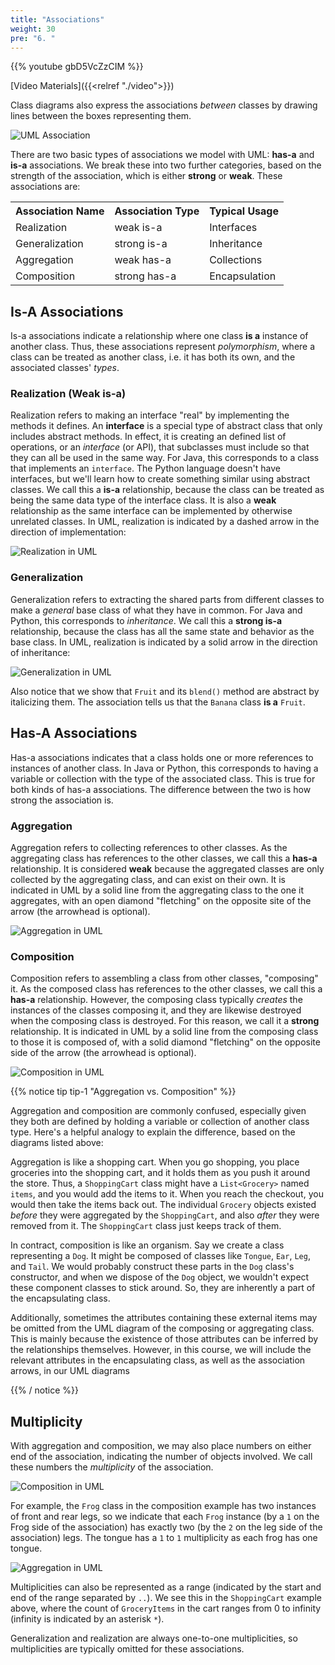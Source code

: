 ```yaml
---
title: "Associations"
weight: 30
pre: "6. "
---
```


{{% youtube gbD5VcZzCIM %}}

[Video Materials]({{<relref "./video">}})

Class diagrams also express the associations _between_ classes by drawing lines between the boxes representing them. 

 ![UML Association](/images/5/association.png) 

<!--
{{< mermaid >}}
classDiagram
  direction RL
  ClassA -- ClassB

{{< /mermaid >}}
-->


There are two basic types of associations we model with UML: **has-a** and **is-a** associations.  We break these into two further categories, based on the strength of the association, which is either **strong** or **weak**.  These associations are:

<table>
  <tr>
    <th>Association Name</th>
    <th>Association Type</th>
    <th>Typical Usage</th>
  </tr>
  <tr>
    <td>Realization</td>
    <td>weak is-a</td>
    <td>Interfaces</td>
  </tr>
  <tr>
    <td>Generalization</td>
    <td>strong is-a</td>
    <td>Inheritance</td>
  </tr>
  <tr>
    <td>Aggregation</td>
    <td>weak has-a</td>
    <td>Collections</td>
  </tr>
  <tr>
    <td>Composition</td>
    <td>strong has-a</td>
    <td>Encapsulation</td>
  </tr>
</table>

## Is-A Associations

Is-a associations indicate a relationship where one class __is a__ instance of another class.  Thus, these associations represent _polymorphism_, where a class can be treated as another class, i.e. it has both its own, and the associated classes' _types_.

### Realization (Weak is-a)

Realization refers to making an interface "real" by implementing the methods it defines. An **interface** is a special type of abstract class that only includes abstract methods. In effect, it is creating an defined list of operations, or an _interface_ (or API), that subclasses must include so that they can all be used in the same way. For Java, this corresponds to a class that implements an `interface`. The Python language doesn't have interfaces, but we'll learn how to create something similar using abstract classes. We call this a **is-a** relationship, because the class can be treated as being the same data type of the interface class.  It is also a **weak** relationship as the same interface can be implemented by otherwise unrelated classes.  In UML, realization is indicated by a dashed arrow in the direction of implementation:

![Realization in UML](/images/5/410_5_realization.svg) 

<!--
{{< mermaid >}}
classDiagram
  direction RL
  class CellPhone{
    +model : String
    +blend() String
  }
  class Blendable{
    &lt;&lt;interface>>
    +blend() String
  }
  CellPhone ..|> Blendable

{{< /mermaid >}}
-->

### Generalization

Generalization refers to extracting the shared parts from different classes to make a *general* base class of what they have in common.  For Java and Python, this corresponds to _inheritance_.  We call this a **strong is-a** relationship, because the class has all the same state and behavior as the base class.  In UML, realization is indicated by a solid arrow in the direction of inheritance:

![Generalization in UML](/images/5/410_5_generalization.svg) 

<!-- 
{{< mermaid >}}
classDiagram
  direction RL
  class Banana{
    +blend() String
  }
  class Fruit:::abstract {
    &lt;&lt;abstract>>
    +blend()* String
  }
  Banana --|> Fruit

{{< /mermaid >}}
-->

Also notice that we show that `Fruit` and its `blend()` method are abstract by italicizing them. The association tells us that the `Banana` class **is a** `Fruit`. 

## Has-A Associations

Has-a associations indicates that a class holds one or more references to instances of another class.   In Java or Python, this corresponds to having a variable or collection with the type of the associated class. This is true for both kinds of has-a associations.  The difference between the two is how strong the association is.

### Aggregation 

Aggregation refers to collecting references to other classes.   As the aggregating class has references to the other classes, we call this a **has-a** relationship.  It is considered **weak** because the aggregated classes are only collected by the aggregating class, and can exist on their own.  It is indicated in UML by a solid line from the aggregating class to the one it aggregates, with an open diamond "fletching" on the opposite site of the arrow (the arrowhead is optional). 

![Aggregation in UML](/images/5/410_5_aggregation.svg)

<!--
{{< mermaid >}}
classDiagram
  direction RL
  class ShoppingCart{
    +items : List~GroceryItem~ 
    +totalPrice : double &lt;~get,set~&gt;
  }
  class GroceryItem {
    +price : double &lt;~get~&gt; 
    +weight : int &lt;~get~&gt; 
  }
  GroceryItem "0..*" --o "1" ShoppingCart

{{< /mermaid >}}
-->

### Composition

Composition refers to assembling a class from other classes, "composing" it.  As the composed class has references to the other classes, we call this a **has-a** relationship.  However, the composing class typically _creates_ the instances of the classes composing it, and they are likewise destroyed when the composing class is destroyed.  For this reason, we call it a **strong** relationship.  It is indicated in UML by a solid line from the composing class to those it is composed of, with a solid diamond "fletching" on the opposite side of the arrow (the arrowhead is optional).

![Composition in UML](/images/5/410_5_composition.svg)

{{% notice tip tip-1 "Aggregation vs. Composition" %}}

Aggregation and composition are commonly confused, especially given they both are defined by holding a variable or collection of another class type. Here's a helpful analogy to explain the difference, based on the diagrams listed above:

Aggregation is like a shopping cart.  When you go shopping, you place groceries into the shopping cart, and it holds them as you push it around the store.  Thus, a `ShoppingCart` class might have a `List<Grocery>` named `items`, and you would add the items to it.  When you reach the checkout, you would then take the items back out.  The individual `Grocery` objects existed _before_ they were aggregated by the `ShoppingCart`, and also _after_ they were removed from it. The `ShoppingCart` class just keeps track of them. 

In contract, composition is like an organism.  Say we create a class representing a `Dog`.  It might be composed of classes like `Tongue`, `Ear`, `Leg`, and `Tail`.  We would probably construct these parts in the `Dog` class's constructor, and when we dispose of the `Dog` object, we wouldn't expect these component classes to stick around. So, they are inherently a part of the encapsulating class.

Additionally, sometimes the attributes containing these external items may be omitted from the UML diagram of the composing or aggregating class. This is mainly because the existence of those attributes can be inferred by the relationships themselves. However, in this course, we will include the relevant attributes in the encapsulating class, as well as the association arrows, in our UML diagrams

{{% / notice %}}

## Multiplicity

With aggregation and composition, we may also place numbers on either end of the association, indicating the number of objects involved.  We call these numbers the _multiplicity_ of the association.

![Composition in UML](/images/5/410_5_composition.svg)

For example, the `Frog` class in the composition example has two instances of front and rear legs, so we indicate that each `Frog` instance (by a `1` on the Frog side of the association) has exactly two (by the `2` on the leg side of the association) legs.  The tongue has a `1` to `1` multiplicity as each frog has one tongue.

![Aggregation in UML](/images/5/410_5_aggregation.svg)

Multiplicities can also be represented as a range (indicated by the start and end of the range separated by `..`).  We see this in the `ShoppingCart` example above, where the count of `GroceryItems` in the cart ranges from 0 to infinity (infinity is indicated by an asterisk `*`).

Generalization and realization are always one-to-one multiplicities, so multiplicities are typically omitted for these associations.
